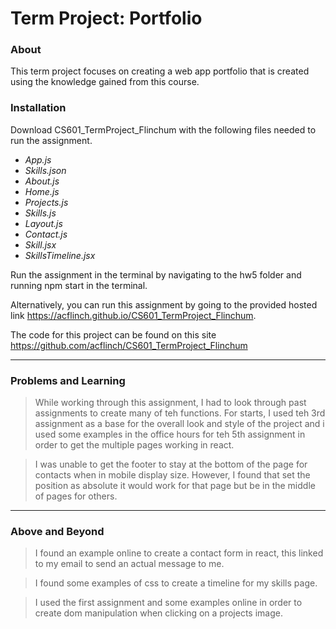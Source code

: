 # Term Project: Portfolio

### About

This term project focuses on creating a web app portfolio that is created using the
knowledge gained from this course.

### Installation

Download CS601_TermProject_Flinchum with the following files needed to run the assignment.
- *App.js*
- *Skills.json*
- *About.js*
- *Home.js*
- *Projects.js*
- *Skills.js*
- *Layout.js*
- *Contact.js*
- *Skill.jsx*
- *SkillsTimeline.jsx*

Run the assignment in the terminal by navigating to the hw5 folder and running
npm start in the terminal.

Alternatively, you can run this assignment by going to the provided hosted link https://acflinch.github.io/CS601_TermProject_Flinchum.

The code for this project can be found on this site https://github.com/acflinch/CS601_TermProject_Flinchum

---

### Problems and Learning

> While working through this assignment, I had to look through past assignments to create many of teh functions.
For starts, I used teh 3rd assignment as a base for the overall look and style of the project and i used some examples
in the office hours for teh 5th assignment in order to get the multiple pages working in react.

> I was unable to get the footer to stay at the bottom of the page for contacts when in mobile display size.
However, I found that set the position as absolute it would work for that page but be in the middle of pages for others.
---

### Above and Beyond

> I found an example online to create a contact form in react, this linked to my email to send an actual message to me.

> I found some examples of css to create a timeline for my skills page.

> I used the first assignment and some examples online in order to create dom manipulation when clicking on a projects image.
